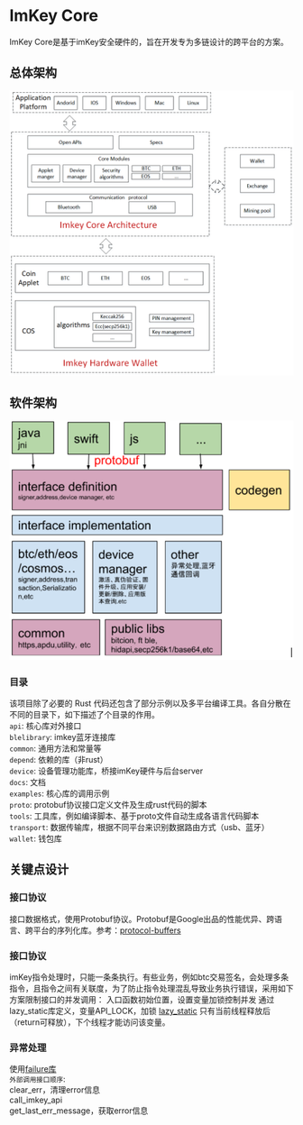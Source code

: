 # ImKey Core
ImKey Core是基于imKey安全硬件的，旨在开发专为多链设计的跨平台的方案。

## 总体架构
![avatar](./imkey-tech.png)
## 软件架构
![avatar](./imkey-core-tech.png)

### 目录
该项目除了必要的 Rust 代码还包含了部分示例以及多平台编译工具。各自分散在不同的目录下，如下描述了个目录的作用。    
`api`:  核心库对外接口    
`blelibrary`:  imkey蓝牙连接库    
`common`:  通用方法和常量等    
`depend`: 依赖的库（非rust）    
`device`: 设备管理功能库，桥接imKey硬件与后台server    
`docs`: 文档    
`examples`: 核心库的调用示例    
`proto`: protobuf协议接口定义文件及生成rust代码的脚本    
`tools`: 工具库，例如编译脚本、基于proto文件自动生成各语言代码脚本    
`transport`: 数据传输库，根据不同平台来识别数据路由方式（usb、蓝牙）    
`wallet`: 钱包库    

## 关键点设计
### 接口协议
接口数据格式，使用Protobuf协议。Protobuf是Google出品的性能优异、跨语言、跨平台的序列化库。参考：[protocol-buffers](https://developers.google.com/protocol-buffers)

### 接口协议
 imKey指令处理时，只能一条条执行。有些业务，例如btc交易签名，会处理多条指令，且指令之间有关联度，为了防止指令处理混乱导致业务执行错误，采用如下方案限制接口的并发调用：
入口函数初始位置，设置变量加锁控制并发
通过lazy_static库定义，变量API_LOCK，加锁
[lazy_static](https://crates.io/crates/lazy_static)
只有当前线程释放后（return可释放），下个线程才能访问该变量。

### 异常处理
使用[failure库](https://crates.io/crates/failure)    
`外部调用接口顺序`:    
clear_err，清理error信息    
call_imkey_api    
get_last_err_message，获取error信息    
